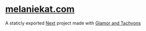 # [melaniekat.com](https://melaniekat.com)

A staticly exported [Next](https://github.com/zeit/next.js/) project
made with [Glamor and
Tachyons](https://github.com/wookiehangover/glamor-tachyons/)

